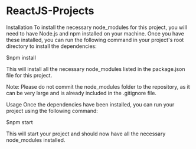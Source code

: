 # ReactJS-Projects
Installation
To install the necessary node_modules for this project, you will need to have Node.js and npm installed on your machine. Once you have these installed, you can run the following command in your project's root directory to install the dependencies:

$npm install

This will install all the necessary node_modules listed in the package.json file for this project.

Note: Please do not commit the node_modules folder to the repository, as it can be very large and is already included in the .gitignore file.

Usage
Once the dependencies have been installed, you can run your project using the following command:

$npm start

This will start your project and should now have all the necessary node_modules installed.
